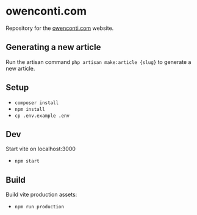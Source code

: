 # owenconti.com

Repository for the [owenconti.com](https://owenconti.com) website.

## Generating a new article

Run the artisan command `php artisan make:article {slug}` to generate a new article.

## Setup

- `composer install`
- `npm install`
- `cp .env.example .env`

## Dev

Start vite on localhost:3000

- `npm start` 

## Build

Build vite production assets:

- `npm run production`
